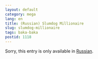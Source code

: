 ```yaml
---
layout: default
category: mega
lang: en
title: (Russian) Slumdog Millionaire
slug: slumdog-millionaire
tags: baka-baka 
postid: 1118
---
```

<p>Sorry, this entry is only available in <a href="http://mega.genn.org/export/getposts.php">Russian</a>.</p>
